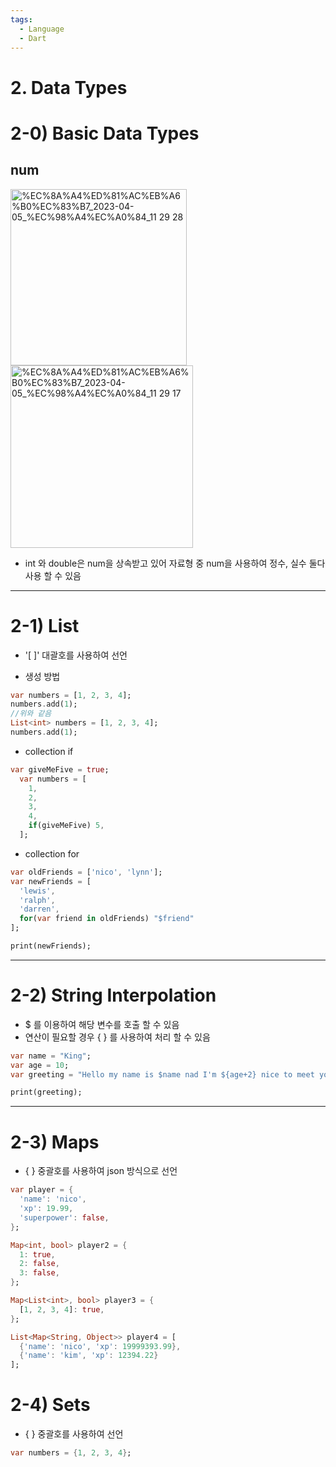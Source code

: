 ```yaml
---
tags:
  - Language
  - Dart
---
```


# 2. Data Types

# 2-0) Basic Data Types

## num
<img width="282" alt="%EC%8A%A4%ED%81%AC%EB%A6%B0%EC%83%B7_2023-04-05_%EC%98%A4%EC%A0%84_11 29 28" src="https://user-images.githubusercontent.com/117332903/233542511-eda8d724-e51f-4975-8793-64307b8ca6e2.png">
<br>
<img width="292" alt="%EC%8A%A4%ED%81%AC%EB%A6%B0%EC%83%B7_2023-04-05_%EC%98%A4%EC%A0%84_11 29 17" src="https://user-images.githubusercontent.com/117332903/233542532-83bb3db6-d4e3-42f1-9e6d-79b212575709.png">


- int 와 double은 num을 상속받고 있어 자료형 중 num을 사용하여 정수, 실수 둘다 사용 할 수 있음

---

# 2-1) List

- '[ ]' 대괄호를 사용하여 선언

- 생성 방법

```dart
var numbers = [1, 2, 3, 4];
numbers.add(1);
//위와 같음
List<int> numbers = [1, 2, 3, 4];
numbers.add(1);
```

- collection if

```dart
var giveMeFive = true;
  var numbers = [
    1, 
    2, 
    3, 
    4,
    if(giveMeFive) 5,
  ];
```

- collection for

```dart
var oldFriends = ['nico', 'lynn'];
var newFriends = [
  'lewis',
  'ralph',
  'darren',
  for(var friend in oldFriends) "$friend"
];

print(newFriends);
```

---

# 2-2) String Interpolation

- $ 를 이용하여 해당 변수를 호출 할 수 있음
- 연산이 필요할 경우 { } 를 사용하여 처리 할 수 있음

```dart
var name = "King";
var age = 10;
var greeting = "Hello my name is $name nad I'm ${age+2} nice to meet you!";

print(greeting);
```

---

# 2-3) Maps

- { } 중괄호를 사용하여 json 방식으로 선언

```dart
var player = {
  'name': 'nico',
  'xp': 19.99,
  'superpower': false,
};

Map<int, bool> player2 = {
  1: true,
  2: false,
  3: false,
};

Map<List<int>, bool> player3 = {
  [1, 2, 3, 4]: true,
};

List<Map<String, Object>> player4 = [
  {'name': 'nico', 'xp': 19999393.99},
  {'name': 'kim', 'xp': 12394.22}
];
```

# 2-4) Sets

- { } 중괄호를 사용하여 선언

```dart
var numbers = {1, 2, 3, 4};
```
